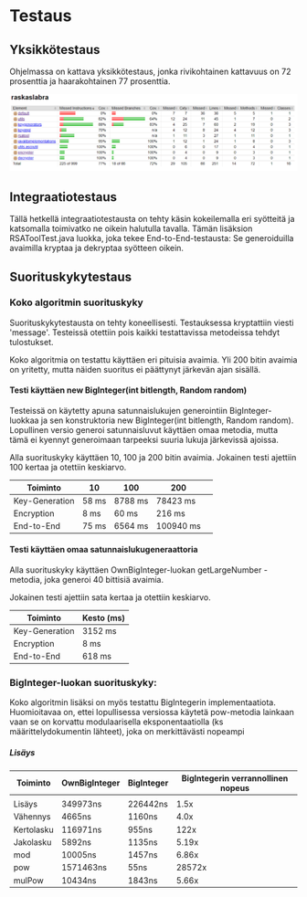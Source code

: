 # Testaus

## Yksikkötestaus
 
Ohjelmassa on kattava yksikkötestaus, jonka rivikohtainen kattavuus on 72 prosenttia ja haarakohtainen 77 prosenttia.

![alt text](https://github.com/Varjokorento/RaSkAslabra/blob/master/Dokumentaatio/Testausdokumentti/testaus2.PNG "Raportti")

## Integraatiotestaus

Tällä hetkellä integraatiotestausta on tehty käsin kokeilemalla eri syötteitä ja katsomalla toimivatko ne oikein halutulla tavalla. Tämän lisäksion RSAToolTest.java luokka, joka tekee End-to-End-testausta: Se generoiduilla avaimilla kryptaa ja dekryptaa syötteen oikein. 

## Suorituskykytestaus

### Koko algoritmin suorituskyky

Suorituskykytestausta on tehty koneellisesti. Testauksessa kryptattiin viesti 'message'. Testeissä otettiin pois kaikki testattavissa metodeissa tehdyt tulostukset. 

Koko algoritmia on testattu käyttäen eri pituisia avaimia. Yli 200 bitin avaimia on yritetty, mutta näiden suoritus ei päättynyt järkevän ajan sisällä. 

#### Testi käyttäen new BigInteger(int bitlength, Random random)

Testeissä on käytetty apuna satunnaislukujen generointiin BigInteger-luokkaa ja sen konstruktoria new BigInteger(int bitlength, Random random). Lopullinen versio generoi satunnaisluvut käyttäen omaa metodia, mutta tämä ei kyennyt generoimaan tarpeeksi suuria lukuja järkevissä ajoissa. 

Alla suorituskyky käyttäen 10, 100 ja 200 bitin avaimia. Jokainen testi ajettiin 100 kertaa ja otettiin keskiarvo.

| Toiminto       | 10 | 100  | 200    |   |
|----------------|----|------|--------|---|
| Key-Generation | 58 ms | 8788 ms | 78423 ms  |   
| Encryption     | 8 ms | 60 ms  | 216  ms  |   
| End-to-End     | 75 ms | 6564 ms| 100940 ms |   

#### Testi käyttäen omaa satunnaislukugeneraattoria

Alla suorituskyky käyttäen OwnBigInteger-luokan getLargeNumber -metodia, joka generoi 40 bittisiä avaimia.

Jokainen testi ajettiin sata kertaa ja otettiin keskiarvo.

|Toiminto | Kesto (ms) |
|---------|-----------|
| Key-Generation | 3152 ms |
| Encryption     | 8 ms |  
| End-to-End     | 618 ms |  

### BigInteger-luokan suorituskyky:

Koko algoritmin lisäksi on myös testattu BigIntegerin implementaatiota. Huomioitavaa on, ettei lopullisessa versiossa käytetä pow-metodia lainkaan vaan se on korvattu modulaarisella eksponentaatiolla (ks määrittelydokumentin lähteet), joka on merkittävästi nopeampi


##### Lisäys


| Toiminto   | OwnBigInteger | BigInteger | BigIntegerin verrannollinen nopeus |
|------------|---------------|------------|------------------------------------|
|            |               |            |                                    |
| Lisäys     | 349973ns      | 226442ns   | 1.5x                               |
| Vähennys   | 4665ns        | 1160ns     | 4.0x                               |
| Kertolasku | 116971ns      | 955ns      | 122x                               |
| Jakolasku  | 5892ns        | 1135ns     | 5.19x                              |
| mod        | 10005ns       | 1457ns     | 6.86x                              |
| pow        | 1571463ns     | 55ns       | 28572x                             |
| mulPow     | 10434ns       | 1843ns     | 5.66x                              |


